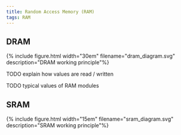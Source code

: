 ```yaml
---
title: Random Access Memory (RAM)
tags: RAM
---
```



## DRAM

{% include figure.html width="30em" filename="dram_diagram.svg" description="DRAM working principle"%}

TODO explain how values are read / written

TODO typical values of RAM modules



## SRAM
{% include figure.html width="15em" filename="sram_diagram.svg" description="SRAM working principle"%}



